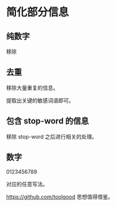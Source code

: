 # 简化部分信息

## 纯数字

移除

## 去重

移除大量重复的信息。

提取出关键的敏感词语即可。

## 包含 stop-word 的信息

移除 stop-word 之后进行相关的处理。

## 数字

0123456789

对应的任意写法。

https://github.com/toolgood 思想值得借鉴。